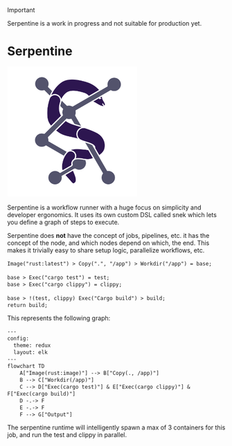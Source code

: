 > [!IMPORTANT]
> Serpentine is a work in progress and not suitable for production yet.

# Serpentine 

<img src="https://raw.githubusercontent.com/Serpent-Tools/branding/refs/heads/main/serpentine.svg" alt="Logo" width="300" height="300">

Serpentine is a workflow runner with a huge focus on simplicity and developer ergonomics.
It uses its own custom DSL called snek which lets you define a graph of steps to execute.

Serpentine does **not** have the concept of jobs, pipelines, etc. it has the concept of the node, and which nodes depend on which, the end.
This makes it trivially easy to share setup logic, parallelize workflows, etc.

```snek
Image("rust:latest") > Copy(".", "/app") > Workdir("/app") = base;

base > Exec("cargo test") = test;
base > Exec("cargo clippy") = clippy;

base > !(test, clippy) Exec("Cargo build") > build;
return build;
```

This represents the following graph:
```mermaid
---
config:
  theme: redux
  layout: elk
---
flowchart TD
    A["Image(rust:image)"] --> B["Copy(., /app)"]
    B --> C["Workdir(/app)"]
    C --> D["Exec(cargo test)"] & E["Exec(cargo clippy)"] & F["Exec(cargo build)"]
    D -.-> F
    E -.-> F
    F --> G["Output"]
```

The serpentine runtime will intelligently spawn a max of 3 containers for this job, and run the test and clippy in parallel.
